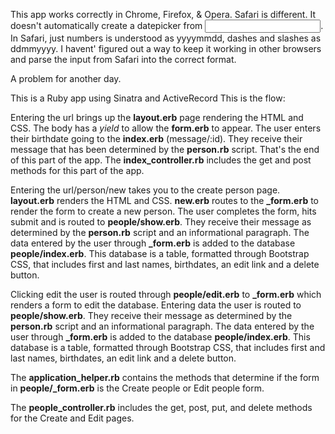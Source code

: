 This app works correctly in Chrome, Firefox, & Opera. Safari is different. It doesn't automatically create a datepicker from <input date>. In Safari, just numbers is understood as yyyymmdd, dashes and slashes as ddmmyyyy. I havent' figured out a way to keep it working in other browsers and parse the input from Safari into the correct format. 

A problem for another day.

This is a Ruby app using Sinatra and ActiveRecord
This is the flow:

Entering the url brings up the **layout.erb** page rendering the HTML and CSS. The body has a *yield* to allow the **form.erb** to appear. The user enters their birthdate going to the **index.erb** (message/:id). They receive their message that has been determined by the **person.rb** script. That's the end of this part of the app. The **index_controller.rb** includes the get and post methods for this part of the app.

Entering the url/person/new takes you to the create person page. **layout.erb** renders the HTML and CSS. **new.erb** routes to the **_form.erb** to render the form to create a new person. The user completes the form, hits submit and is routed to **people/show.erb**. They receive their message as determined by the **person.rb** script and an informational paragraph. The data entered by the user through **_form.erb** is added to the database **people/index.erb**. This database is a table, formatted through Bootstrap CSS, that includes first and last names, birthdates, an edit link and a delete button.

Clicking edit the user is routed through **people/edit.erb** to **_form.erb** which renders a form to edit the database. Entering data the user is routed to **people/show.erb**. They receive their message as determined by the **person.rb** script and an informational paragraph. The data entered by the user through **_form.erb** is added to the database **people/index.erb**. This database is a table, formatted through Bootstrap CSS, that includes first and last names, birthdates, an edit link and a delete button.

The **application_helper.rb** contains the methods that determine if the form in **people/_form.erb** is the Create people or Edit people form.

The **people_controller.rb** includes the get, post, put, and delete methods for the Create and Edit pages.
